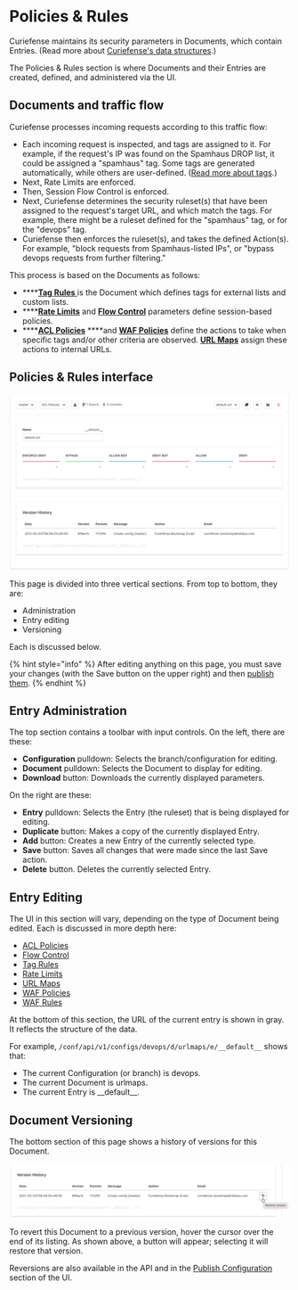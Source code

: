 # Policies & Rules

Curiefense maintains its security parameters in Documents, which contain Entries. \(Read more about [Curiefense's data structures](../../#data-structures).\)

The Policies & Rules section is where Documents and their Entries are created, defined, and administered via the UI.

## Documents and traffic flow

Curiefense processes incoming requests according to this traffic flow:

* Each incoming request is inspected, and tags are assigned to it. For example, if the request's IP was found on the Spamhaus DROP list, it could be assigned a "spamhaus" tag. Some tags are generated automatically, while others are user-defined. \([Read more about tags](../../reference/tags.md).\)
* Next, Rate Limits are enforced. 
* Then, Session Flow Control is enforced.
* Next, Curiefense determines the security ruleset\(s\) that have been assigned to the request's target URL, and which match the tags. For example, there might be a ruleset defined for the "spamhaus" tag, or for the "devops" tag.
* Curiefense then enforces the ruleset\(s\), and takes the defined Action\(s\). For example, "block requests from Spamhaus-listed IPs", or "bypass devops requests from further filtering."

This process is based on the Documents as follows:

* \*\*\*\*[**Tag Rules** ](tag-rules.md)is the Document which defines tags for external lists and custom lists.
* \*\*\*\*[**Rate Limits**](rate-limits.md) and [**Flow Control**](flow-control.md) parameters define session-based policies.
* \*\*\*\*[**ACL Policies**](acl-policies.md) ****and [**WAF Policies**](waf-policies.md) define the actions to take when specific tags and/or other criteria are observed. [**URL Maps**](url-maps.md) assign these actions to internal URLs.

## Policies & Rules interface

![](../../.gitbook/assets/policies-rules-interface.png)

This page is divided into three vertical sections. From top to bottom, they are:

* Administration
* Entry editing
* Versioning

Each is discussed below.

{% hint style="info" %}
After editing anything on this page, you must save your changes \(with the Save button on the upper right\) and then [publish them](../publish-changes.md).
{% endhint %}

## Entry Administration

The top section contains a toolbar with input controls. On the left, there are these: 

* **Configuration** pulldown: Selects the branch/configuration for editing.
* **Document** pulldown: Selects the Document to display for editing.
* **Download** button: Downloads the currently displayed parameters.

On the right are these:

* **Entry** pulldown: Selects the Entry \(the ruleset\) that is being displayed for editing.
* **Duplicate** button: Makes a copy of the currently displayed Entry.
* **Add** button: Creates a new Entry of the currently selected type.
* **Save** button: Saves all changes that were made since the last Save action.
* **Delete** button. Deletes the currently selected Entry.

## Entry Editing

The UI in this section will vary, depending on the type of Document being edited. Each is discussed in more depth here:

* [ACL Policies](acl-policies.md)
* [Flow Control](flow-control.md)
* [Tag Rules](tag-rules.md)
* [Rate Limits](rate-limits.md)
* [URL Maps](url-maps.md)
* [WAF Policies](waf-policies.md)
* [WAF Rules](waf-rules.md)

At the bottom of this section, the URL of the current entry is shown in gray. It reflects the structure of the data. 

For example, `/conf/api/v1/configs/devops/d/urlmaps/e/__default__` shows that:

* The current Configuration \(or branch\) is devops.
* The current Document is urlmaps.
* The current Entry is \_\_default\_\_.

## **Document Versioning**

The bottom section of this page shows a history of versions for this Document. 

![](../../.gitbook/assets/revert-to-version.png)

To revert this Document to a previous version, hover the cursor over the end of its listing. As shown above, a button will appear; selecting it will restore that version. 

Reversions are also available in the API and in the [Publish Configuration](../publish-changes.md) section of the UI.





